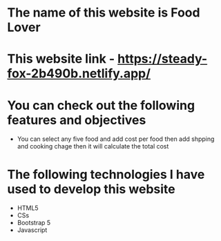 # The name of this website is Food Lover

# This website link - https://steady-fox-2b490b.netlify.app/

# You can check out the following features and objectives

- You can select any five food and add cost per food then add shpping and cooking chage then it will calculate the total cost

# The following technologies I have used to develop this website

- HTML5
- CSs
- Bootstrap 5
- Javascript
